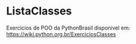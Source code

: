 # ListaClasses
Exercicios de POO da PythonBrasil disponivel em: https://wiki.python.org.br/ExerciciosClasses